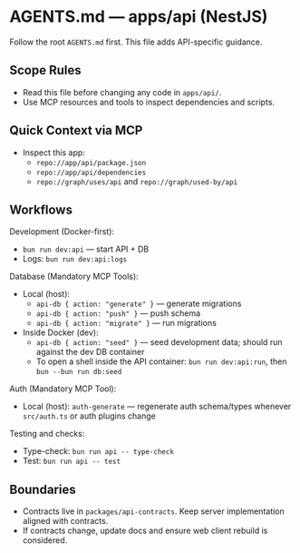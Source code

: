 # AGENTS.md — apps/api (NestJS)

Follow the root `AGENTS.md` first. This file adds API-specific guidance.

## Scope Rules

- Read this file before changing any code in `apps/api/`.
- Use MCP resources and tools to inspect dependencies and scripts.

## Quick Context via MCP

- Inspect this app:
  - `repo://app/api/package.json`
  - `repo://app/api/dependencies`
  - `repo://graph/uses/api` and `repo://graph/used-by/api`

## Workflows

Development (Docker-first):
- `bun run dev:api` — start API + DB
- Logs: `bun run dev:api:logs`

Database (Mandatory MCP Tools):
- Local (host):
  - `api-db { action: "generate" }` — generate migrations
  - `api-db { action: "push" }` — push schema
  - `api-db { action: "migrate" }` — run migrations
- Inside Docker (dev):
  - `api-db { action: "seed" }` — seed development data; should run against the dev DB container
  - To open a shell inside the API container: `bun run dev:api:run`, then `bun --bun run db:seed`

Auth (Mandatory MCP Tool):
- Local (host): `auth-generate` — regenerate auth schema/types whenever `src/auth.ts` or auth plugins change

Testing and checks:
- Type-check: `bun run api -- type-check`
- Test: `bun run api -- test`

## Boundaries

- Contracts live in `packages/api-contracts`. Keep server implementation aligned with contracts.
- If contracts change, update docs and ensure web client rebuild is considered.
